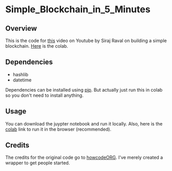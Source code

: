 # Simple_Blockchain_in_5_Minutes

## Overview 

This is the code for [this](https://youtu.be/MViBvQXQ3mM) video on Youtube by Siraj Raval on building a simple blockchain. [Here](https://github.com/howCodeORG/Simple-Python-Blockchain) is the colab. 

## Dependencies

* hashlib
* datetime

Dependencies can be installed using [pip](https://pypi.org/project/pip/). But actually just run this in colab so you don't need to install anything. 

## Usage 

You can download the juypter notebook and run it locally. Also, here is the [colab](https://colab.research.google.com/drive/1sLAFXSa9S_R2CWLPNrPCJ05Px52FbQeI) link to run it in the browser (recommended). 

## Credits

The credits for the original code go to [howcodeORG](https://github.com/howCodeORG/Simple-Python-Blockchain). I've merely created a wrapper to get people started. 
